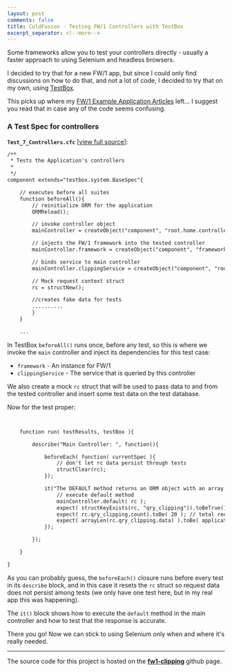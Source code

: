 ```yaml
---
layout: post
comments: false
title: ColdFusion - Testing FW/1 Controllers with TestBox
excerpt_separator: <!--more-->
---
```


Some frameworks allow you to test your controllers directly - usually a faster approach to using Selenium and headless browsers. 

I decided to try that for a new FW/1 app, but since I could only find discussions on how to do that, and not a lot of code, I decided to try that on my own, using [TestBox](http://wiki.coldbox.org/wiki/TestBox.cfm). 

This picks up where my [FW/1 Example Application Articles](/2015/04/18/fw1-example-bdd-integration-testing/) left... I suggest you read that in case any of the code seems confusing.

### A Test Spec for controllers

**`Test_7_Controllers.cfc`** [[view full source](https://github.com/dezoito/fw1-clipping/blob/master/tests/specs/Test_7_Controllers.cfc)]:

```cfc
/**
 * Tests the Application's controllers
 *
 */
component extends="testbox.system.BaseSpec"{

    // executes before all suites
    function beforeAll(){
        // reinitialize ORM for the application
        ORMReload();

        // invoke controller object
        mainController = createObject("component", "root.home.controllers.main");

        // injects the FW/1 framework into the tested controller
        mainController.framework = createObject("component", "framework.one");

        // binds service to main controller
        mainController.clippingService = createObject("component", "root.home.model.services.clippingService");

        // Mock request context struct
        rc = structNew();

        //creates fake data for tests
        ..........
        }
    }

    ...

```


In TestBox `beforeAll()` runs once, before any test, so this is where we invoke the `main` controller and inject its dependencies for this test case:

 - `framework` - An instance for FW/1
 - `clippingService` - The service that is queried by this controller

We also create a mock `rc` struct that will be used to pass data to and from the tested controller and insert some test data on the test database.

Now for the test proper:

```cfc


    function run( testResults, testBox ){

        describe("Main Controller: ", function(){

            beforeEach( function( currentSpec ){
                // don't let rc data persist through tests
                structClear(rc);
            });

            it("The DEFAULT method returns an ORM object with an array of articles", function(){
                // execute default method
                mainController.default( rc );
                expect( structKeyExists(rc, "qry_clipping")).toBeTrue();
                expect( rc.qry_clipping.count).toBe( 20 ); // total records
                expect( arrayLen(rc.qry_clipping.data) ).toBe( application.recordsPerPage ); //records per page
            });

        });

    }

}

```

As you can probably guess, the `beforeEach()` closure runs before every test in its `describe` block, and in this case it resets the `rc` struct so request data does not persist among tests (we only have one test here, but in my real app this was happening).

The `it()` block shows how to execute the `default` method in the main controller and how to test that the response is accurate.

There you go! Now we can stick to using Selenium only when and where it's really needed.

---

The source code for this project is hosted on the **[fw1-clipping](https://github.com/dezoito/fw1-clipping)** github page.
